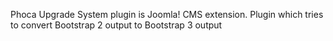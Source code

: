 Phoca Upgrade System plugin is Joomla! CMS extension. Plugin which tries to convert Bootstrap 2 output to Bootstrap 3 output
